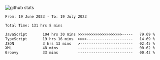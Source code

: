 
![github stats](https://github-readme-stats.vercel.app/api?username=realmahd1&show_icons=true&theme=codeSTACKr&hide_rank=true&count_private=true)

<!--START_SECTION:waka-->

```txt
From: 19 June 2023 - To: 19 July 2023

Total Time: 131 hrs 8 mins

JavaScript       104 hrs 30 mins >>>>>>>>>>>>>>>>>>>>-----   79.69 %
TypeScript       19 hrs 16 mins  >>>>---------------------   14.69 %
JSON             3 hrs 13 mins   >------------------------   02.45 %
XML              48 mins         -------------------------   00.62 %
Groovy           33 mins         -------------------------   00.43 %
```

<!--END_SECTION:waka-->
